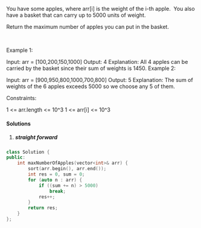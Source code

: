 You have some apples, where arr[i] is the weight of the i-th apple.  You also have a basket that can carry up to 5000 units of weight.

Return the maximum number of apples you can put in the basket.

 

Example 1:

Input: arr = [100,200,150,1000]
Output: 4
Explanation: All 4 apples can be carried by the basket since their sum of weights is 1450.
Example 2:

Input: arr = [900,950,800,1000,700,800]
Output: 5
Explanation: The sum of weights of the 6 apples exceeds 5000 so we choose any 5 of them.
 

Constraints:

1 <= arr.length <= 10^3
1 <= arr[i] <= 10^3

#### Solutions

1. ##### straight forward

```cpp
class Solution {
public:
    int maxNumberOfApples(vector<int>& arr) {
        sort(arr.begin(), arr.end());
        int res = 0, sum = 0;
        for (auto n : arr) {
            if ((sum += n) > 5000)
                break;
            res++;
        }
        return res;
    }
};
```
